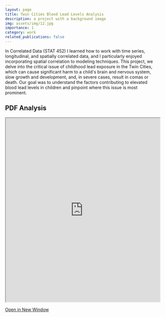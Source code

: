 ```yaml
---
layout: page
title: Twin Cities Blood Lead Levels Analysis
description: a project with a background image
img: assets/img/12.jpg
importance: 1
category: work
related_publications: false
---
```

In Correlated Data (STAT 452) I learned how to work with time series, longitudinal, and spatially correlated data, and I particularly enjoyed incorporating spatial correlation to modeling techniques. This project, we delve into the critical issue of childhood lead exposure in the Twin Cities, which can cause significant harm to a child's brain and nervous system, slow growth and development, and, in severe cases, result in comas or death. Our goal was to understand the factors contributing to elevated blood lead levels in children and pinpoint where this issue is most prominent.

## PDF Analysis

<iframe src="https://nickdididi.github.io/assets/pdf/CorrelatedData.pdf" width="100%" height="600px"></iframe>

[Open in New Window](https://nickdididi.github.io/assets/pdf/CorrelatedData.pdf)
